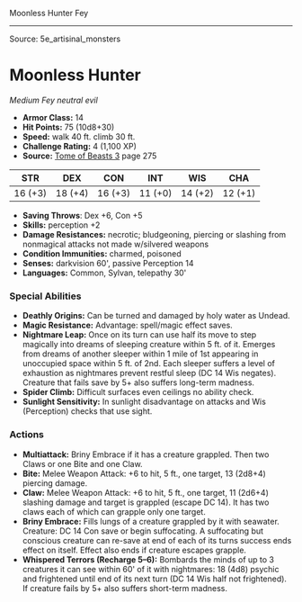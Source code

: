 <MonsterName/>Moonless Hunter</MonsterName>
<CreatureType/>Fey</CreatureType>



---

Source: 5e_artisinal_monsters

# Moonless Hunter

*Medium* *Fey* *neutral evil*

- **Armor Class:** 14
- **Hit Points:** 75 (10d8+30)
- **Speed:** walk 40 ft. climb 30 ft.
- **Challenge Rating:** 4 (1,100 XP)
- **Source:** [Tome of Beasts 3](https://koboldpress.com/kpstore/product/tome-of-beasts-3-for-5th-edition/) page 275

| STR | DEX | CON | INT | WIS | CHA |
| --- | --- | --- | --- | --- | --- |
| 16 (+3) | 18 (+4) | 16 (+3) | 11 (+0) | 14 (+2) | 12 (+1) |

- **Saving Throws**: Dex +6, Con +5
- **Skills:** perception +2
- **Damage Resistances:** necrotic; bludgeoning, piercing or slashing from nonmagical attacks not made w/silvered weapons
- **Condition Immunities:** charmed, poisoned
- **Senses:** darkvision 60', passive Perception 14
- **Languages:** Common, Sylvan, telepathy 30'

### Special Abilities

- **Deathly Origins:** Can be turned and damaged by holy water as Undead.
- **Magic Resistance:** Advantage: spell/magic effect saves.
- **Nightmare Leap:** Once on its turn can use half its move to step magically into dreams of sleeping creature within 5 ft. of it. Emerges from dreams of another sleeper within 1 mile of 1st appearing in unoccupied space within 5 ft. of 2nd. Each sleeper suffers a level of exhaustion as nightmares prevent restful sleep (DC 14 Wis negates). Creature that fails save by 5+ also suffers long-term madness.
- **Spider Climb:** Difficult surfaces even ceilings no ability check.
- **Sunlight Sensitivity:** In sunlight disadvantage on attacks and Wis (Perception) checks that use sight.

### Actions

- **Multiattack:** Briny Embrace if it has a creature grappled. Then two Claws or one Bite and one Claw.
- **Bite:** Melee Weapon Attack: +6 to hit, 5 ft., one target, 13 (2d8+4) piercing damage.
- **Claw:** Melee Weapon Attack: +6 to hit, 5 ft., one target, 11 (2d6+4) slashing damage and target is grappled (escape DC 14). It has two claws each of which can grapple only one target.
- **Briny Embrace:** Fills lungs of a creature grappled by it with seawater. Creature:  DC 14 Con save or begin suffocating. A suffocating but conscious creature can re-save at end of each of its turns success ends effect on itself. Effect also ends if creature escapes grapple.
- **Whispered Terrors (Recharge 5–6):** Bombards the minds of up to 3 creatures it can see within 60' of it with nightmares: 18 (4d8) psychic and frightened until end of its next turn (DC 14 Wis half not frightened). If creature fails by 5+ also suffers short-term madness.




